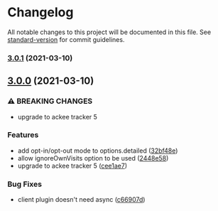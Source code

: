 # Changelog

All notable changes to this project will be documented in this file. See [standard-version](https://github.com/conventional-changelog/standard-version) for commit guidelines.

### [3.0.1](https://github.com/nuxt-community/ackee-module/compare/v3.0.0...v3.0.1) (2021-03-10)

## [3.0.0](https://github.com/nuxt-community/ackee-module/compare/v2.0.0...v3.0.0) (2021-03-10)


### ⚠ BREAKING CHANGES

* upgrade to ackee tracker 5

### Features

* add opt-in/opt-out mode to options.detailed ([32bf48e](https://github.com/nuxt-community/ackee-module/commit/32bf48e2370fda9342a0a50495f20cb2a7983e58))
* allow ignoreOwnVisits option to be used ([2448e58](https://github.com/nuxt-community/ackee-module/commit/2448e58a098865718b57945f43340ff314c26906))
* upgrade to ackee tracker 5 ([cee1ae7](https://github.com/nuxt-community/ackee-module/commit/cee1ae7da1d9c9e9f2007780a634f27847769d19))


### Bug Fixes

* client plugin doesn't need async ([c66907d](https://github.com/nuxt-community/ackee-module/commit/c66907da7c654ac06ef772ea5b217833389b462c))
